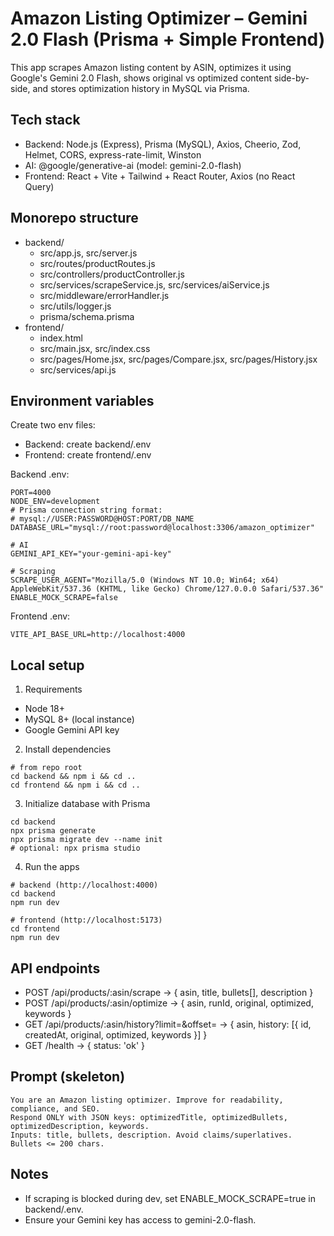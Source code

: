 # Amazon Listing Optimizer – Gemini 2.0 Flash (Prisma + Simple Frontend)

This app scrapes Amazon listing content by ASIN, optimizes it using Google's Gemini 2.0 Flash, shows original vs optimized content side-by-side, and stores optimization history in MySQL via Prisma.

## Tech stack
- Backend: Node.js (Express), Prisma (MySQL), Axios, Cheerio, Zod, Helmet, CORS, express-rate-limit, Winston
- AI: @google/generative-ai (model: gemini-2.0-flash)
- Frontend: React + Vite + Tailwind + React Router, Axios (no React Query)

## Monorepo structure
- backend/
  - src/app.js, src/server.js
  - src/routes/productRoutes.js
  - src/controllers/productController.js
  - src/services/scrapeService.js, src/services/aiService.js
  - src/middleware/errorHandler.js
  - src/utils/logger.js
  - prisma/schema.prisma
- frontend/
  - index.html
  - src/main.jsx, src/index.css
  - src/pages/Home.jsx, src/pages/Compare.jsx, src/pages/History.jsx
  - src/services/api.js

## Environment variables
Create two env files:
- Backend: create backend/.env
- Frontend: create frontend/.env

Backend .env:
```
PORT=4000
NODE_ENV=development
# Prisma connection string format:
# mysql://USER:PASSWORD@HOST:PORT/DB_NAME
DATABASE_URL="mysql://root:password@localhost:3306/amazon_optimizer"

# AI
GEMINI_API_KEY="your-gemini-api-key"

# Scraping
SCRAPE_USER_AGENT="Mozilla/5.0 (Windows NT 10.0; Win64; x64) AppleWebKit/537.36 (KHTML, like Gecko) Chrome/127.0.0.0 Safari/537.36"
ENABLE_MOCK_SCRAPE=false
```

Frontend .env:
```
VITE_API_BASE_URL=http://localhost:4000
```

## Local setup
1) Requirements
- Node 18+
- MySQL 8+ (local instance)
- Google Gemini API key

2) Install dependencies
```
# from repo root
cd backend && npm i && cd ..
cd frontend && npm i && cd ..
```

3) Initialize database with Prisma
```
cd backend
npx prisma generate
npx prisma migrate dev --name init
# optional: npx prisma studio
```

4) Run the apps
```
# backend (http://localhost:4000)
cd backend
npm run dev

# frontend (http://localhost:5173)
cd frontend
npm run dev
```

## API endpoints
- POST /api/products/:asin/scrape → { asin, title, bullets[], description }
- POST /api/products/:asin/optimize → { asin, runId, original, optimized, keywords }
- GET /api/products/:asin/history?limit=&offset= → { asin, history: [{ id, createdAt, original, optimized, keywords }] }
- GET /health → { status: 'ok' }

## Prompt (skeleton)
```
You are an Amazon listing optimizer. Improve for readability, compliance, and SEO.
Respond ONLY with JSON keys: optimizedTitle, optimizedBullets, optimizedDescription, keywords.
Inputs: title, bullets, description. Avoid claims/superlatives. Bullets <= 200 chars.
```

## Notes
- If scraping is blocked during dev, set ENABLE_MOCK_SCRAPE=true in backend/.env.
- Ensure your Gemini key has access to gemini-2.0-flash.

